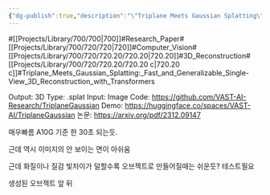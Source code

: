 ```yaml
---
{"dg-publish":true,"description":"\"Triplane Meets Gaussian Splatting\" introduces an efficient 3D reconstruction method from single images using transformer-based networks for rapid feed-forward inference. The approach combines a point decoder and a triplane decoder, leveraging a hybrid Triplane-Gaussian representation for fast rendering and high-quality results. This hybrid design outperforms existing methods in speed and quality by balancing between implicit and explicit 3D representatio","permalink":"/projects/library/700/720/720-20/720-20-c/","dgPassFrontmatter":true,"noteIcon":"0","created":"2024-05-07T14:58:30.014+09:00","updated":"2024-05-07T15:22:43.453+09:00"}
---
```


#[[Projects/Library/700/700\|700]]#Research_Paper#[[Projects/Library/700/720/720\|720]]#Computer_Vision#[[Projects/Library/700/720/720.20/720.20\|720.20]]#3D_Reconstruction#[[Projects/Library/700/720/720.20/720.20 c\|720.20 c]]#Triplane_Meets_Gaussian_Splatting:_Fast_and_Generalizable_Single-View_3D_Reconstruction_with_Transformers

Output: 3D
Type: .splat
Input: Image
Code: https://github.com/VAST-AI-Research/TriplaneGaussian
Demo: https://huggingface.co/spaces/VAST-AI/TriplaneGaussian
논문: https://arxiv.org/pdf/2312.09147



매우빠름 A10G 기준 한 30초 되는듯.

근데 역시 이미지의 안 보이는 면이 아쉬움

근데 화질이나 질감 빛차이가 덜할수록 오브젝트로 만들어질때는 쉬운듯? 테스트필요

생성된 오브젝트 앞 뒤